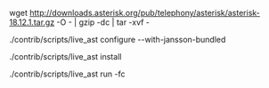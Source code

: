 wget http://downloads.asterisk.org/pub/telephony/asterisk/asterisk-18.12.1.tar.gz -O - | gzip -dc | tar -xvf -

./contrib/scripts/live_ast configure --with-jansson-bundled

./contrib/scripts/live_ast install

./contrib/scripts/live_ast run -fc
